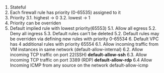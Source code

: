    1. Stateful
   2. Each firewall rule has priority (0-65535) assigned to it
   3. Priority
      3.1. highest -> 0
      3.2. lowest -> 1
   4. Priority can be overriden
   5. Default implied rule with lowest priority(65553)
      5.1. Allow all egress
      5.2. Deny all ingress
      5.3. Default rules can't be deleted
      5.2. Default rules may be overriden via defining new rules  with priority 0-65534
    6. Default VPC has 4 additional rules with priority 65554
      6.1. Allow incoming traffic from VM instances in same network (default-allow-internal)
      6.2. Allow incoming TCP traffic on port 22(SSH) **default-allow-ssh**
      6.3. Allow incoming TCP traffic on port 3389 (RDP) **default-allow-rdp**
      6.4 Allow Incoming ICMP from any source on the network default-allow-icmp

      